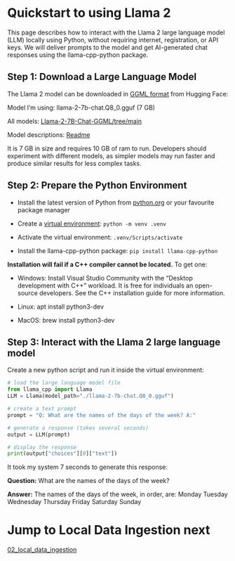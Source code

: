 # Quickstart to using Llama 2
This page describes how to interact with the Llama 2 large language model (LLM) locally using Python, without requiring internet, registration, or API keys. We will deliver prompts to the model and get AI-generated chat responses using the llama-cpp-python package.

## Step 1: Download a Large Language Model
The Llama 2 model can be downloaded in [GGML format](https://github.com/ggerganov/ggml) from Hugging Face:

Model I’m using: llama-2-7b-chat.Q8_0.gguf (7 GB)

All models: [Llama-2-7B-Chat-GGML/tree/main](https://huggingface.co/TheBloke/Llama-2-7B-Chat-GGML/tree/main)

Model descriptions: [Readme](https://huggingface.co/TheBloke/Llama-2-7B-Chat-GGML#provided-files)

It is 7 GB in size and requires 10 GB of ram to run. Developers should experiment with different models, as simpler models may run faster and produce similar results for less complex tasks.

## Step 2: Prepare the Python Environment
- Install the latest version of Python from [python.org](https://www.python.org/) or your favourite package manager

- Create a [virtual environment](https://docs.python.org/3/library/venv.html): ```python -m venv .venv```

- Activate the virtual environment: ```.venv/Scripts/activate```

- Install the llama-cpp-python package: ```pip install llama-cpp-python```

**Installation will fail if a C++ compiler cannot be located.** To get one:

- Windows: Install Visual Studio Community with the “Desktop development with C++” workload. It is free for individuals an open-source developers. See the C++ installation guide for more information.

- Linux: apt install python3-dev

- MacOS: brew install python3-dev

## Step 3: Interact with the Llama 2 large language model
Create a new python script and run it inside the virtual environment:

```Python
# load the large language model file
from llama_cpp import Llama
LLM = Llama(model_path="./llama-2-7b-chat.Q8_0.gguf")

# create a text prompt
prompt = "Q: What are the names of the days of the week? A:"

# generate a response (takes several seconds)
output = LLM(prompt)

# display the response
print(output["choices"][0]["text"])
```
It took my system 7 seconds to generate this response:

**Question:** What are the names of the days of the week?

**Answer:** The names of the days of the week, in order, are: Monday Tuesday Wednesday Thursday Friday Saturday Sunday

# Jump to Local Data Ingestion next
[02_local_data_ingestion](/02_local_data_ingestion/README.md)